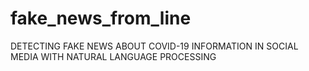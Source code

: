 # fake_news_from_line
DETECTING FAKE NEWS ABOUT COVID-19 INFORMATION IN SOCIAL MEDIA WITH NATURAL LANGUAGE PROCESSING
